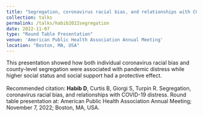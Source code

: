 ```yaml
---	
title: "Segregation, coronavirus racial bias, and relationships with COVID-19 distress"	
collection: talks	
permalink: /talks/habib2022segregation
date: 2022-11-07
type: "Round Table Presentation"
venue: 'American Public Health Association Annual Meeting'
location: "Boston, MA, USA"
---	
```

This presentation showed how both individual coronavirus racial bias and county-level segregation were associated with pandemic distress while higher social status and social support had a protective effect. 
<br><br>
Recommended citation: **Habib D**, Curtis B, Giorgi S, Turpin R. Segregation, coronavirus racial bias, and relationships with COVID-19 distress. Round table presentation at: American Public Health Association Annual Meeting; November 7, 2022; Boston, MA, USA.


